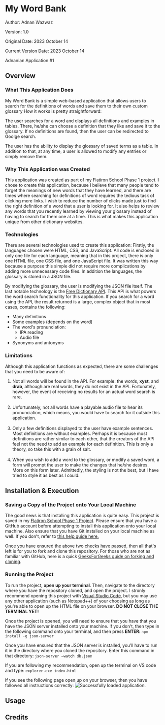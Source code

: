 # My Word Bank
Author: Adnan Wazwaz

Version: 1.0

Original Date: 2023 October 14

Current Version Date: 2023 October 14

Adnanian Application #1

## Overview

### What This Application Does

My Word Bank is a simple web-based application that allows users to search for the definitions of words and save them to their own custom glossary How it works is pretty straightforward: 

The user searches for a word and displays all definitions and examples in tables. There, he/she can choose a definition that they like and save it to the glossary. If no definitions are found, then the user can be redirected to Goolge search.

The user has the ability to display the glossary of saved terms as a table. In addition to that, at any time, a user is allowed to modify any entries or simply remove them.

### Why This Application was Created

This application was created as part of my Flatiron School Phase 1 project. I chose to create this application, because I believe that many people tend to forget the meanings of new words that they have learned, and there are times where searching for definitions of word requires the tedious task of clicking more links. I wish to reduce the number of clicks made just to find the right definition of a word that a user is looking for. It also helps to review any words that you recently learned by viewing your glossary instead of having to search for them one at a time. This is what makes this application unique from other dictionary websites.

### Technologies

There are several technologies used to create this application: Firstly, the languages chosen were HTML, CSS, and JavaScript. All code is enclosed in only one file for each language, meaning that in this project, there is only one HTML file, one CSS file, and one JavaScript file. It was written this way because a purpose this simple did not require more complications by adding more unnecessary code files. In addition the languages, the glossary is stored in a JSON file. 

By modifying the glossary, the user is modifying the JSON file itself. The last notable technology is the <a href="https://dictionaryapi.dev/" target="_blank">Free Dictionary API</a>. This API is what powers the word search functionality for this application. If you search for a word using the API, the result returned is a large, complex object that in most cases, contains the following:

<ul>
    <li>Many definitions</li>
    <li>Some examples (depends on the word)</li>
    <li>The word's pronunciation:
        <ul>
            <li>IPA reading</li>
            <li>Audio file</li>
        </ul>
    </li>
    <li>Synonyms and antonyms</li>
</ul>

### Limitations
Although this application functions as expected, there are some challenges that you need to be aware of:

<ol>
    <li>Not all words will be found in the API. For example: the words, <strong>xyst</strong>, and <strong>drab</strong>, although are real words, they do not exist in the API. Fortunately, however, the event of receiving no results for an actual word search is rare.</li><br/>
    <li>Unfortunately, not all words have a playable audio file to hear its pronunciation, which means, you would have to search for it outside this application.</li><br/>
    <li>Only a few definitions displayed to the user have example sentences. Most definitions are without examples. Perhaps it is because most definitions are rather similar to each other, that the creators of the API feel not the need to add an example for each definition. This is only a theory, so take this with a grain of salt.</li><br/>
    <li>When you wish to add a word to the glossary, or modify a saved word, a form will prompt the user to make the changes that he/she desires. More on this form later. Admittedly, the styling is not the best, but I have tried to style it as best as I could.</li>
</ol>

## Installation & Execution

### Saving a Copy of the Project onto Your Local Machine

The good news is that installing this application is quite easy. This project is saved in my <a href="https://github.com/adnanian/atw-flatiron-phase-1-project" target="_blank">Flatiron School Phase 1 Project</a>. Please ensure that you have a GitHub account before attempting to install this application onto your local machine. Also ensure that you have Git installed on your local machine as well. If you don't, refer to <a href="https://github.com/git-guides/install-git" target="_blank">this help guide here.</a>

Once you have ensured the above two checks have passed, then all that's left is for you to fork and clone this repository. For those who are not as familiar with GitHub, here is a quick <a href="https://www.geeksforgeeks.org/difference-between-fork-and-clone-in-github/" target="_blank">GeeksForGeeks guide on forking and cloning</a>.

### Running the Project

To run the project, <b>open up your terminal</b>. Then, navigate to the directory where you have the repository cloned, and open the project. I stronly recommend opening this project with <a href="https://code.visualstudio.com/download" target="_blank">Visual Studio Code</a>, but you may use any other application (such as Notepad++) of your choosing as long as you're able to open up the HTML file on your browser. <b>DO NOT CLOSE THE TERMINAL YET!</b>

Once the project is opened, you will need to ensure that you have that you have the JSON server installed onto your machine. If you don't, then type in the following command onto your terminal, and then press <strong>ENTER</strong>: <code>npm install -g json-server</code>

Once you have ensured that the JSON server is installed, you'll have to run it in the directory where you cloned the repository. Enter this command in that directory: <code>json-server –watch db.json</code>

If you are following my recommendation, open up the terminal on VS code and type: <code>explorer.exe index.html</code>

If you see the following page open up on your browser, then you have followed all instructions correctly:
<img src="My Word Bank - Successfully Launched" alt="Successfully loaded application."/>

## Usage

## Credits

##
